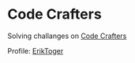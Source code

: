 # Code Crafters

Solving challanges on [Code Crafters](https://app.codecrafters.io)

Profile: [ErikToger](https://app.codecrafters.io/users/eriktoger)
